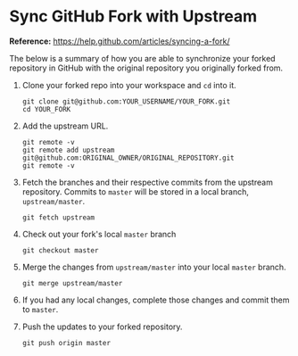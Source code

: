 # Sync GitHub Fork with Upstream

**Reference:** https://help.github.com/articles/syncing-a-fork/

The below is a summary of how you are able to synchronize your forked repository in GitHub with the original repository you originally forked from.

1. Clone your forked repo into your workspace and `cd` into it.

    ```
    git clone git@github.com:YOUR_USERNAME/YOUR_FORK.git
    cd YOUR_FORK
    ```

2. Add the upstream URL.

    ```
    git remote -v
    git remote add upstream git@github.com:ORIGINAL_OWNER/ORIGINAL_REPOSITORY.git
    git remote -v
    ```

3. Fetch the branches and their respective commits from the upstream repository. Commits to `master` will be stored in a local branch, `upstream/master`.

    ```
    git fetch upstream
    ```

4. Check out your fork's local `master` branch

    ```
    git checkout master
    ```

5. Merge the changes from `upstream/master` into your local `master` branch.

    ```
    git merge upstream/master
    ```

6. If you had any local changes, complete those changes and commit them to `master`.

7. Push the updates to your forked repository.

    ```
    git push origin master
    ```